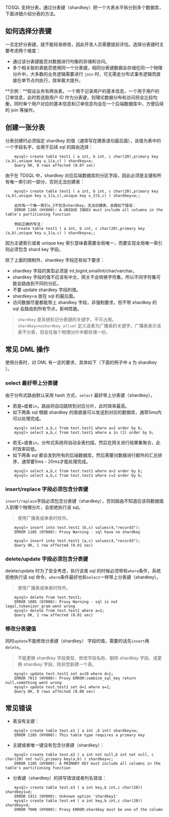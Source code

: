 TDSQL 支持分表，通过分表键（shardkey）把一个大表水平拆分到多个数据库，下面详细介绍分表的方法。

## 如何选择分表键
一旦定好分表键，就不能轻易修改，因此开发人员需要提前评估。选择分表键时主要考虑两个维度：
- 通过该分表键能否对数据进行均衡的存储和访问。
- 多个相关联的表能否使用同一个分表键。相同分表键数据会存储在同一个物理分片中，大多数的业务逻辑需要进行 `join` 时，可无需走分布式事务逻辑而直接在单节点内执行，效率极大提升。


 **示例：**假设业务有两张表，一个用于记录用户的基本信息，一个用于用户的订单信息，此时若选取用户 ID 作为分表键，则理论数据分布和访问将会比较均衡，同时单个用户对应的基本信息和订单信息均会在一个后端数据库中，方便后续的 join 等操作。


## 创建一张分表
分表创建时必须指定 shardkey 的值（通常写在建表语句最后面），该值为表中的一个字段名字，会用于后续 sql 的路由选择：
```
	mysql> create table test1 ( a int, b int, c char(20),primary key (a,b),unique key u_1(a,c) ) shardkey=a;
	Query OK, 0 rows affected (0.07 sec)
```

由于在 TDSQL 中，shardkey 对应后端数据库的分区字段，因此必须是主键和所有唯一索引的一部分，否则无法创建表：
```
	mysql> create table test1 ( a int, b int, c char(20),primary key (a,b),unique key u_1(a,c),unique key u_2(b,c) ) shardkey=a;;

	此时有一个唯一索引u_2不包含shardkey，无法创建表，会报如下错误：
	ERROR 1105 (HY000): A UNIQUE INDEX must include all columns in the table's partitioning function

	例如正确的写法：
	 create table test1 ( a int, b int, c char(20),primary key (a,b),unique key u_1(a,c) ) shardkey=a;;

```	
因为主键索引或者 unique key 索引意味着需要全局唯一，而要实现全局唯一索引则必须包含 shard key 字段。


除了上面的限制外，shardkey 字段还有如下要求：
- shardkey 字段的类型必须是 int,bigint,smallint/char/varchar。
- shardkey 字段的值不应该有中文，网关不会转换字符集，所以不同字符集可能会路由到不同的分区。
- 不要 update shardkey 字段的值。
- shardkey=a 放在 sql 的最后面。
- 访问数据尽量都能带上 shardkey 字段，非强制要求，但不带 shardkey 的 sql 会路由到所有节点，影响性能。

>
>`shardkey` 是系统标记分表键的关键字，不可占用。
>`shardkey=noshardkey_allset` 定义该表为广播表的关键字，广播表表示该表不分表，但会在每个物理分片中都存储一份。

## 常见 DML 操作
使用分表时，对 DML 有一定的要求，具体如下（下面的例子中 a 为 shardkey ）。

### select 最好带上分表键
由于分布式路由默认采用 hash 方式，`select` 最好带上分表键（shardkey）。
- 若是`=`或者`in`，路由将自动跳转到对应分片，此时效率最高。
- 如下两条 sql 根据 shardkey 的值直接可以发送到对应的数据库，通常5ms内可以处理完成。
```
	mysql> select a,b,c from test.test1 where a=2 order by b;
	mysql> select a,b,c from test.test1 where a in (2) order by b;
```
- 若无`=`或者`in`，分布式系统将自动全表扫描，然后在网关进行结果集聚合，此时效率较低。
- 如下两条 sql 都会发到所有的后端数据库，然后需要对数据进行额外的汇总排序，通常要5ms - 20ms才能处理完成。
```
	mysql> select a,b,c from test.test1 where a>2 order by b;
	mysql> select a,b,c from test.test1 where c=2 order by b;
```

### insert/replace 字段必须包含分表键
`insert/replace`字段必须包含分表键（shardkey），否则路由不知道应该将数据插入到哪个物理分片，会拒绝执行该 sql。
>使用广播表或单表时除外。

```
	mysql> insert into test.test1 (b,c) values(4,"record3");
	ERROR 1105 (07000): Proxy Warning - sql have no shardkey

	mysql> insert into test.test1 (a,c) values(4,"record3");
	Query OK, 1 row affected (0.01 sec)
```

### delete/update 字段必须包含分表键
delete/update 时为了安全考虑，执行该类 sql 的时候必须带有`where`条件，系统拒绝执行该 sql 命令，`where`条件最好也和`select`一样带上分表键（shardkey）。
>使用广播表或单表时除外。

```
	mysql> delete from test.test1;
	ERROR 1005 (07000): Proxy Warning - sql is not legal,tokenizer_gram went wrong
	mysql> delete from test.test1 where a=1;
	Query OK, 1 row affected (0.01 sec)
```

### 修改分表键值
同时`update`不能修改分表键（shardkey） 字段的值，需要的话先`insert`再`delete`。
>不能更换 shardkey 字段类型、修改字段名称、删除 shardkey 字段、或更换 shardkey 字段，除非您新建一个表。

```
	mysql> update test.test1 set a=10 where d=1;
	ERROR 7013 (HY000): Proxy ERROR:combine_sql_key return null,something went wrong
	mysql> update test.test1 set d=1 where a=1;
	Query OK, 0 rows affected (0.00 sec)
```

## 常见错误
- 表没有主键：
```
	mysql> create table test.e1 ( a int ,b int) shardkey=a;
	ERROR 1105 (HY000): This table type requires a primary key
```

- 主键或者唯一键没有包含分表键（shardkey）：
```
	mysql> create table test.e2 ( a int not null,b int not null, c char(20) not null,primary key(a,b) ) shardkey=c;
	ERROR 1105 (HY000): A PRIMARY KEY must include all columns in the table's partitioning function
```

- 分表键（shardkey）的拼写错误或者列名错误：
```
	mysql> create table test.e3 ( a int key,b int,c char(20)) shardkey1=d;
	ERROR 1911 (HY000): Unknown option 'shardkey1'
	mysql> create table test.e4 ( a int key,b int,c char(20)) shardkey=d;
	ERROR 7008 (HY000): Proxy ERROR:shardkey must be one of the column
```
